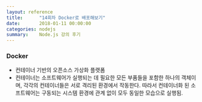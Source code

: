 ```yaml
---
layout: reference
title:      "14회차 Docker로 배포해보기"
date:       2018-01-11 00:00:00
categories: nodejs
summary:    Node.js 강의 후기
---
```


### Docker

- 컨테이너 기반의 오픈소스 가상화 플랫폼
- 컨테이너는 소프트웨어가 실행되는 데 필요한 모든 부품들을 포함한 하나의 객체이며, 각각의 컨테이너들은 서로 격리된 환경에서 작동한다. 따라서 컨테이너화 된 소프트웨어는 구동되는 시스템 환경에 관계 없이 모두 동일한 모습으로 실행됨.


 

